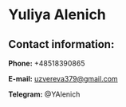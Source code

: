 # **Yuliya Alenich**

## **Contact information:**

**Phone:** +48518390865

**E-mail:** uzvereva379@gmail.com

**Telegram:** @YAlenich
